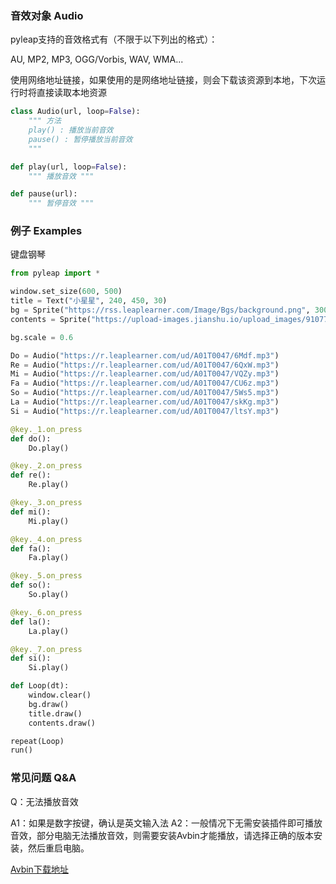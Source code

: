 ### 音效对象 Audio

pyleap支持的音效格式有（不限于以下列出的格式）：

AU, MP2, MP3, OGG/Vorbis, WAV, WMA...



使用网络地址链接，如果使用的是网络地址链接，则会下载该资源到本地，下次运行时将直接读取本地资源

```python
class Audio(url, loop=False):
    """ 方法
    play() : 播放当前音效
    pause() : 暂停播放当前音效
    """
```

```python
def play(url, loop=False):
    """ 播放音效 """

def pause(url):
    """ 暂停音效 """
```



### 例子 Examples

键盘钢琴

```python
from pyleap import *

window.set_size(600, 500)
title = Text("小星星", 240, 450, 30)
bg = Sprite("https://rss.leaplearner.com/Image/Bgs/background.png", 300, 250)
contents = Sprite("https://upload-images.jianshu.io/upload_images/9107736-2a8859da48c7a1a3.PNG", 300, 250)

bg.scale = 0.6

Do = Audio("https://r.leaplearner.com/ud/A01T0047/6Mdf.mp3")
Re = Audio("https://r.leaplearner.com/ud/A01T0047/6QxW.mp3")
Mi = Audio("https://r.leaplearner.com/ud/A01T0047/VQZy.mp3")
Fa = Audio("https://r.leaplearner.com/ud/A01T0047/CU6z.mp3")
So = Audio("https://r.leaplearner.com/ud/A01T0047/5Ws5.mp3")
La = Audio("https://r.leaplearner.com/ud/A01T0047/skKg.mp3")
Si = Audio("https://r.leaplearner.com/ud/A01T0047/ltsY.mp3")

@key._1.on_press
def do():
    Do.play()

@key._2.on_press
def re():
    Re.play()

@key._3.on_press
def mi():
    Mi.play()

@key._4.on_press
def fa():
    Fa.play()

@key._5.on_press
def so():
    So.play()

@key._6.on_press
def la():
    La.play()

@key._7.on_press
def si():
    Si.play()

def Loop(dt):
    window.clear()
    bg.draw()
    title.draw()
    contents.draw()

repeat(Loop)
run()
```



### 常见问题 Q&A

Q：无法播放音效

A1：如果是数字按键，确认是英文输入法
A2：一般情况下无需安装插件即可播放音效，部分电脑无法播放音效，则需要安装Avbin才能播放，请选择正确的版本安装，然后重启电脑。

[ Avbin下载地址](http://avbin.github.io/AVbin/Download.html)